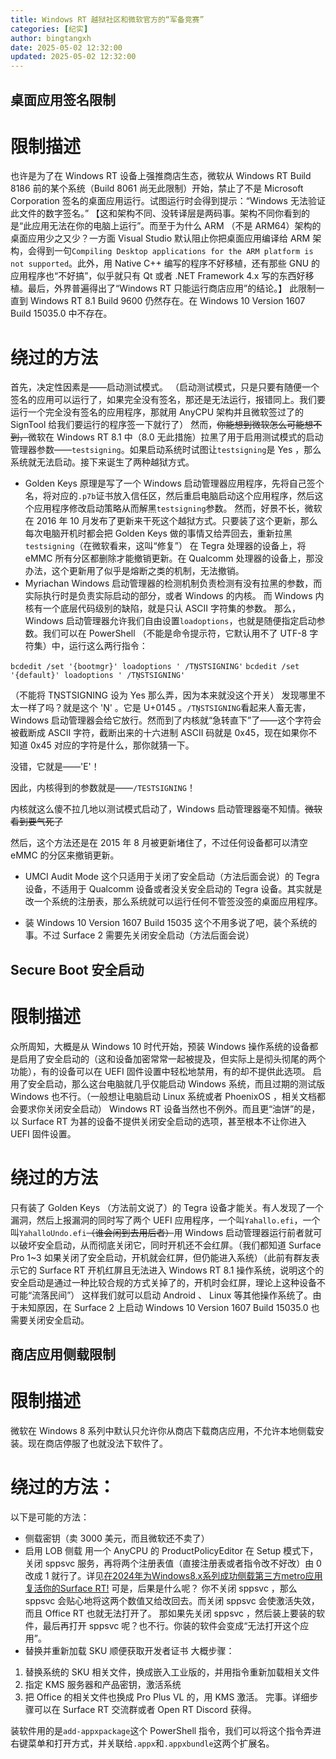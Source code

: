 ```yaml
---
title: Windows RT 越狱社区和微软官方的“军备竞赛”
categories: [纪实]
author: bingtangxh
date: 2025-05-02 12:32:00
updated: 2025-05-02 12:32:00
---
```


## 桌面应用签名限制
# 限制描述
也许是为了在 Windows RT 设备上强推商店生态，微软从 Windows RT Build 8186 前的某个系统（Build 8061 尚无此限制）开始，禁止了不是 Microsoft Corporation 签名的桌面应用运行。试图运行时会得到提示：“Windows 无法验证此文件的数字签名。”
【这和架构不同、没转译层是两码事。架构不同你看到的是“此应用无法在你的电脑上运行”。而至于为什么 ARM （不是 ARM64）架构的桌面应用少之又少？一方面 Visual Studio 默认阻止你把桌面应用编译给 ARM 架构，会得到一句`Compiling Desktop applications for the ARM platform is not supported`。此外，用 Native C++ 编写的程序不好移植，还有那些 GNU 的应用程序也“不好搞”，似乎就只有 Qt 或者 .NET Framework 4.x 写的东西好移植。最后，外界普遍得出了“Windows RT 只能运行商店应用”的结论。】
此限制一直到 Windows RT 8.1 Build 9600 仍然存在。在 Windows 10 Version 1607 Build 15035.0 中不存在。

# 绕过的方法
首先，决定性因素是——启动测试模式。
（启动测试模式，只是只要有随便一个签名的应用可以运行了，如果完全没有签名，那还是无法运行，报错同上。我们要运行一个完全没有签名的应用程序，那就用 AnyCPU 架构并且微软签过了的 SignTool 给我们要运行的程序签一下就行了）
然而，~~你能想到微软怎么可能想不到，~~微软在 Windows RT 8.1 中（8.0 无此措施）拉黑了用于启用测试模式的启动管理器参数——`testsigning`。如果启动系统时试图让`testsigning`是 Yes ，那么系统就无法启动。接下来诞生了两种越狱方式。
- Golden Keys
原理是写了一个 Windows 启动管理器应用程序，先将自己签个名，将对应的`.p7b`证书放入信任区，然后重启电脑启动这个应用程序，然后这个应用程序修改启动策略从而解黑`testsigning`参数。
然而，好景不长，微软在 2016 年 10 月发布了更新来干死这个越狱方式。只要装了这个更新，那么每次电脑开机时都会把 Golden Keys 做的事情又给弄回去，重新拉黑`testsigning`（在微软看来，这叫“修复”）
在 Tegra 处理器的设备上，将 eMMC 所有分区都删除才能撤销更新。在 Qualcomm 处理器的设备上，那没办法，这个更新用了似乎是熔断之类的机制，无法撤销。
- Myriachan
Windows 启动管理器的检测机制负责检测有没有拉黑的参数，而实际执行时是负责实际启动的部分，或者 Windows 的内核。
而 Windows 内核有一个底层代码级别的缺陷，就是只认 ASCII 字符集的参数。
那么，Windows 启动管理器允许我们自由设置`loadoptions`，也就是随便指定启动参数。我们可以在 PowerShell （不能是命令提示符，它默认用不了 UTF-8 字符集）中，运行这么两行指令：

`bcdedit /set '{bootmgr}' loadoptions ' /TŅSTSIGNING'`
`bcdedit /set '{default}' loadoptions ' /TŅSTSIGNING'`

（不能将 TŅSTSIGNING 设为 Yes 那么弄，因为本来就没这个开关）
发现哪里不太一样了吗？就是这个 'Ņ' 。它是 U+0145 。`/TŅSTSIGNING`看起来人畜无害， Windows 启动管理器会给它放行。然而到了内核就“急转直下”了——这个字符会被截断成 ASCII 字符，截断出来的十六进制 ASCII 码就是 0x45，现在如果你不知道 0x45 对应的字符是什么，那你就猜一下。

没错，它就是——'E'！

因此，内核得到的参数就是——`/TESTSIGNING`！

内核就这么傻不拉几地以测试模式启动了，Windows 启动管理器毫不知情。~~微软看到要气死了~~

然后，这个方法还是在 2015 年 8 月被更新堵住了，不过任何设备都可以清空 eMMC 的分区来撤销更新。

- UMCI Audit Mode
这个只适用于关闭了安全启动（方法后面会说）的 Tegra 设备，不适用于 Qualcomm 设备或者没关安全启动的 Tegra 设备。其实就是改一个系统的注册表，那么系统就可以运行任何不管签没签的桌面应用程序。

- 装 Windows 10 Version 1607 Build 15035
这个不用多说了吧，装个系统的事。不过 Surface 2 需要先关闭安全启动（方法后面会说）

## Secure Boot 安全启动
# 限制描述
众所周知，大概是从 Windows 10 时代开始，预装 Windows 操作系统的设备都是启用了安全启动的（这和设备加密常常一起被提及，但实际上是彻头彻尾的两个功能），有的设备可以在 UEFI 固件设置中轻松地禁用，有的却不提供此选项。
启用了安全启动，那么这台电脑就几乎仅能启动 Windows 系统，而且过期的测试版 Windows 也不行。（一般想让电脑启动 Linux 系统或者 PhoenixOS ，相关文档都会要求你关闭安全启动）
Windows RT 设备当然也不例外。而且更“油饼”的是，以 Surface RT 为甚的设备不提供关闭安全启动的选项，甚至根本不让你进入 UEFI 固件设置。

# 绕过的方法
只有装了 Golden Keys （方法前文说了）的 Tegra 设备才能关。有人发现了一个漏洞，然后上报漏洞的同时写了两个 UEFI 应用程序，一个叫`Yahallo.efi`，一个叫`YahalloUndo.efi`~~（谁会闲到去用后者）~~用 Windows 启动管理器运行前者就可以破坏安全启动，从而彻底关闭它，同时开机还不会红屏。（我们都知道 Surface Pro 1~3 如果关闭了安全启动，开机就会红屏，但仍能进入系统）（此前有群友表示它的 Surface RT 开机红屏且无法进入 Windows RT 8.1 操作系统，说明这个的安全启动是通过一种比较合规的方式关掉了的，开机时会红屏，理论上这种设备不可能“流落民间”）
这样我们就可以启动 Android 、 Linux 等其他操作系统了。由于未知原因，在 Surface 2 上启动 Windows 10 Version 1607 Build 15035.0 也需要关闭安全启动。

## 商店应用侧载限制
# 限制描述
微软在 Windows 8 系列中默认只允许你从商店下载商店应用，不允许本地侧载安装。现在商店停服了也就没法下软件了。
# 绕过的方法：
以下是可能的方法：
- 侧载密钥（卖 3000 美元，而且微软还不卖了）
- 启用 LOB 侧载
用一个 AnyCPU 的 ProductPolicyEditor 在 Setup 模式下，关闭 sppsvc 服务，再将两个注册表值（直接注册表或者指令改不好改）由 0 改成 1 就行了。详见[在2024年为Windows8.x系列成功侧载第三方metro应用 复活你的Surface RT!](https://www.bilibili.com/video/BV1XS421w7uX/)
可是，后果是什么呢？
你不关闭 sppsvc ，那么 sppsvc 会贴心地将这两个数值又给改回去。而关闭 sppsvc 会使激活失效，而且 Office RT 也就无法打开了。
那如果先关闭 sppsvc ，然后装上要装的软件，最后再打开 sppsvc 呢？也不行。你装的软件会变成“无法打开这个应用”。
- 替换并重新加载 SKU 顺便获取开发者证书
大概步骤：
1. 替换系统的 SKU 相关文件，换成嵌入工业版的，并用指令重新加载相关文件
2. 指定 KMS 服务器和产品密钥，激活系统
3. 把 Office 的相关文件也换成 Pro Plus VL 的，用 KMS 激活。
完事。详细步骤可以在 Surface RT 交流群或者 Open RT Discord 获得。

装软件用的是`add-appxpackage`这个 PowerShell 指令，我们可以将这个指令弄进右键菜单和打开方式，并关联给`.appx`和`.appxbundle`这两个扩展名。
